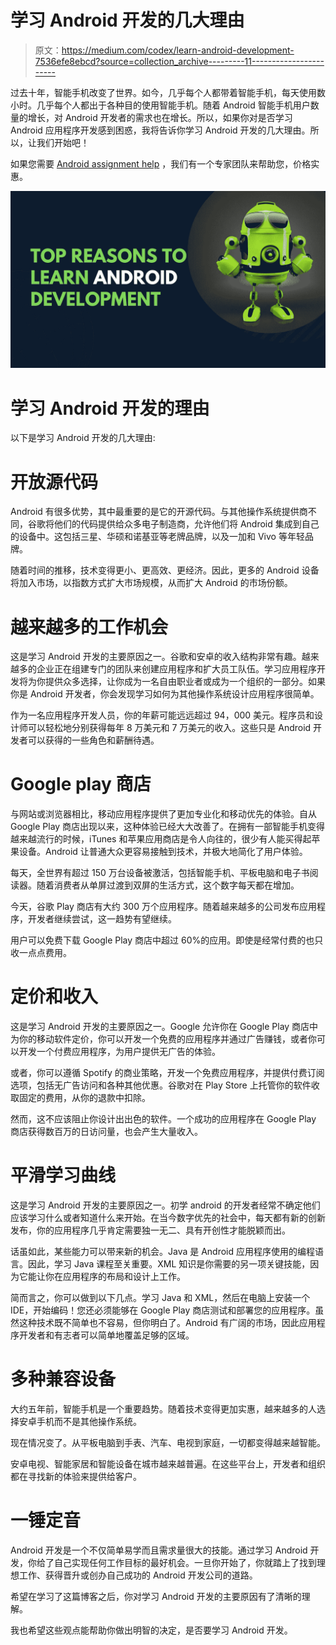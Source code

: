 # 学习 Android 开发的几大理由

> 原文：<https://medium.com/codex/learn-android-development-7536efe8ebcd?source=collection_archive---------11----------------------->

过去十年，智能手机改变了世界。如今，几乎每个人都带着智能手机，每天使用数小时。几乎每个人都出于各种目的使用智能手机。随着 Android 智能手机用户数量的增长，对 Android 开发者的需求也在增长。所以，如果你对是否学习 Android 应用程序开发感到困惑，我将告诉你学习 Android 开发的几大理由。所以，让我们开始吧！

如果您需要 [Android assignment help](https://www.javaassignmenthelp.com/android-assignment-help) ，我们有一个专家团队来帮助您，价格实惠。

![](img/0de539a7d5a7358853356fa7610e5d4c.png)

# 学习 Android 开发的理由

以下是学习 Android 开发的几大理由:

# 开放源代码

Android 有很多优势，其中最重要的是它的开源代码。与其他操作系统提供商不同，谷歌将他们的代码提供给众多电子制造商，允许他们将 Android 集成到自己的设备中。这包括三星、华硕和诺基亚等老牌品牌，以及一加和 Vivo 等年轻品牌。

随着时间的推移，技术变得更小、更高效、更经济。因此，更多的 Android 设备将加入市场，以指数方式扩大市场规模，从而扩大 Android 的市场份额。

# 越来越多的工作机会

这是学习 Android 开发的主要原因之一。谷歌和安卓的收入结构非常有趣。越来越多的企业正在组建专门的团队来创建应用程序和扩大员工队伍。学习应用程序开发将为你提供众多选择，让你成为一名自由职业者或成为一个组织的一部分。如果你是 Android 开发者，你会发现学习如何为其他操作系统设计应用程序很简单。

作为一名应用程序开发人员，你的年薪可能远远超过 94，000 美元。程序员和设计师可以轻松地分别获得每年 8 万美元和 7 万美元的收入。这些只是 Android 开发者可以获得的一些角色和薪酬待遇。

# Google play 商店

与网站或浏览器相比，移动应用程序提供了更加专业化和移动优先的体验。自从 Google Play 商店出现以来，这种体验已经大大改善了。在拥有一部智能手机变得越来越流行的时候，iTunes 和苹果应用商店是令人向往的，很少有人能买得起苹果设备。Android 让普通大众更容易接触到技术，并极大地简化了用户体验。

每天，全世界有超过 150 万台设备被激活，包括智能手机、平板电脑和电子书阅读器。随着消费者从单屏过渡到双屏的生活方式，这个数字每天都在增加。

今天，谷歌 Play 商店有大约 300 万个应用程序。随着越来越多的公司发布应用程序，开发者继续尝试，这一趋势有望继续。

用户可以免费下载 Google Play 商店中超过 60%的应用。即使是经常付费的也只收一点点费用。

# 定价和收入

这是学习 Android 开发的主要原因之一。Google 允许你在 Google Play 商店中为你的移动软件定价，你可以开发一个免费的应用程序并通过广告赚钱，或者你可以开发一个付费应用程序，为用户提供无广告的体验。

或者，你可以遵循 Spotify 的商业策略，开发一个免费应用程序，并提供付费订阅选项，包括无广告访问和各种其他优惠。谷歌对在 Play Store 上托管你的软件收取固定的费用，从你的退款中扣除。

然而，这不应该阻止你设计出出色的软件。一个成功的应用程序在 Google Play 商店获得数百万的日访问量，也会产生大量收入。

# 平滑学习曲线

这是学习 Android 开发的主要原因之一。初学 android 的开发者经常不确定他们应该学习什么或者知道什么来开始。在当今数字优先的社会中，每天都有新的创新发布，你的应用程序几乎肯定需要独一无二、具有开创性才能脱颖而出。

话虽如此，某些能力可以带来新的机会。Java 是 Android 应用程序使用的编程语言。因此，学习 Java 课程至关重要。XML 知识是你需要的另一项关键技能，因为它能让你在应用程序的布局和设计上工作。

简而言之，你可以做到以下几点。学习 Java 和 XML，然后在电脑上安装一个 IDE，开始编码！您还必须能够在 Google Play 商店测试和部署您的应用程序。虽然这种技术既不简单也不容易，但你明白了。Android 有广阔的市场，因此应用程序开发者和有志者可以简单地覆盖足够的区域。

# 多种兼容设备

大约五年前，智能手机是一个重要趋势。随着技术变得更加实惠，越来越多的人选择安卓手机而不是其他操作系统。

现在情况变了。从平板电脑到手表、汽车、电视到家庭，一切都变得越来越智能。

安卓电视、智能家居和智能设备在城市越来越普遍。在这些平台上，开发者和组织都在寻找新的体验来提供给客户。

# 一锤定音

Android 开发是一个不仅简单易学而且需求量很大的技能。通过学习 Android 开发，你给了自己实现任何工作目标的最好机会。一旦你开始了，你就踏上了找到理想工作、获得晋升或创办自己成功的 Android 开发公司的道路。

希望在学习了这篇博客之后，你对学习 Android 开发的主要原因有了清晰的理解。

我也希望这些观点能帮助你做出明智的决定，是否要学习 Android 开发。